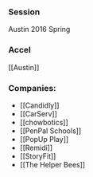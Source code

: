 
### Session
Austin 2016 Spring

### Accel
[[Austin]]

### Companies:
- [[Candidly]]
- [[CarServ]]
- [[chowbotics]]
- [[PenPal Schools]]
- [[PopUp Play]]
- [[Remidi]]
- [[StoryFit]]
- [[The Helper Bees]]


